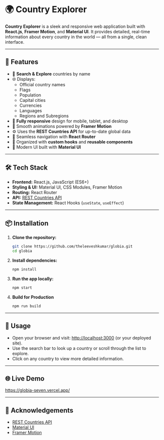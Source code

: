 # 🌍 Country Explorer

**Country Explorer** is a sleek and responsive web application built with **React.js**, **Framer Motion**, and **Material UI**. It provides detailed, real-time information about every country in the world — all from a single, clean interface.

---

## 🚀 Features

- 🔎 **Search & Explore** countries by name
- 🌐 Displays:
     - Official country names
     - Flags
     - Population
     - Capital cities
     - Currencies
     - Languages
     - Regions and Subregions
- 📱 **Fully responsive** design for mobile, tablet, and desktop
- 🌈 Smooth animations powered by **Framer Motion**
- ⚙️ Uses the **REST Countries API** for up-to-date global data
- 🧭 Seamless navigation with **React Router**
- 🧩 Organized with **custom hooks** and **reusable components**
- 🎨 Modern UI built with **Material UI**

---

## 🛠️ Tech Stack

- **Frontend:** React.js, JavaScript (ES6+)
- **Styling & UI:** Material UI, CSS Modules, Framer Motion
- **Routing:** React Router
- **API:** [REST Countries API](https://restcountries.com/)
- **State Management:** React Hooks (`useState`, `useEffect`)

---

## 📦 Installation

1. **Clone the repository:**
      ```bash
      git clone https://github.com/theleeveshkumar/globia.git
      cd globia
      ```
2. **Install dependencies:**
      ```bash
      npm install
      ```
3. **Run the app locally:**
      ```bash
      npm start
      ```
4. **Build for Production**
      ```bash
      npm run build
      ```

---

## 🧭 Usage

- Open your browser and visit: [http://localhost:3000](http://localhost:3000) (or your deployed site).
- Use the search bar to look up a country or scroll through the list to explore.
- Click on any country to view more detailed information.

---

## 🌐 Live Demo
https://globia-seven.vercel.app/

---

## 🙌 Acknowledgements

- [REST Countries API](https://restcountries.com/)
- [Material UI](https://mui.com/)
- [Framer Motion](https://www.framer.com/motion/)
